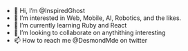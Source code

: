 - 👋 Hi, I’m @InspiredGhost
- 👀 I’m interested in Web, Mobile, AI, Robotics, and the likes. 
- 🌱 I’m currently learning Ruby and React
- 💞️ I’m looking to collaborate on anythithing interesting
- 📫 How to reach me @DesmondMde on twitter

<!---
InspiredGhost/InspiredGhost is a ✨ special ✨ repository because its `README.md` (this file) appears on your GitHub profile.
You can click the Preview link to take a look at your changes.
--->

